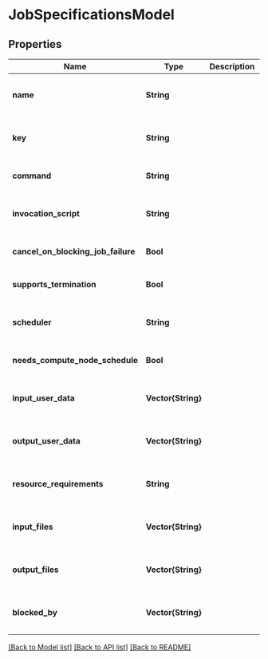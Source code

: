 # JobSpecificationsModel


## Properties
Name | Type | Description | Notes
------------ | ------------- | ------------- | -------------
**name** | **String** |  | [optional] [default to nothing]
**key** | **String** |  | [optional] [default to nothing]
**command** | **String** |  | [default to nothing]
**invocation_script** | **String** |  | [optional] [default to nothing]
**cancel_on_blocking_job_failure** | **Bool** |  | [optional] [default to true]
**supports_termination** | **Bool** |  | [optional] [default to false]
**scheduler** | **String** |  | [optional] [default to nothing]
**needs_compute_node_schedule** | **Bool** |  | [optional] [default to false]
**input_user_data** | **Vector{String}** |  | [optional] [default to nothing]
**output_user_data** | **Vector{String}** |  | [optional] [default to nothing]
**resource_requirements** | **String** |  | [optional] [default to nothing]
**input_files** | **Vector{String}** |  | [optional] [default to nothing]
**output_files** | **Vector{String}** |  | [optional] [default to nothing]
**blocked_by** | **Vector{String}** |  | [optional] [default to nothing]


[[Back to Model list]](../README.md#models) [[Back to API list]](../README.md#api-endpoints) [[Back to README]](../README.md)


